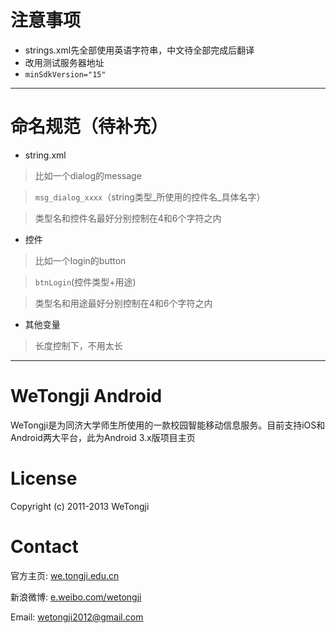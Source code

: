 # 注意事项

* strings.xml先全部使用英语字符串，中文待全部完成后翻译
* 改用测试服务器地址
* `minSdkVersion="15"`

------------------------------------

# 命名规范（待补充）

* string.xml

> 比如一个dialog的message

> `msg_dialog_xxxx`（string类型\_所使用的控件名\_具体名字）

> 类型名和控件名最好分别控制在4和6个字符之内

* 控件

> 比如一个login的button

> `btnLogin`(控件类型+用途)

> 类型名和用途最好分别控制在4和6个字符之内

* 其他变量

> 长度控制下，不用太长

------------------------------------

# WeTongji Android

WeTongji是为同济大学师生所使用的一款校园智能移动信息服务。目前支持iOS和Android两大平台，此为Android 3.x版项目主页

# License

Copyright (c) 2011-2013 WeTongji

# Contact

官方主页: [we.tongji.edu.cn](http://we.tongji.edu.cn)

新浪微博: [e.weibo.com/wetongji](http://e.weibo.com/wetongji)

Email: [wetongji2012@gmail.com](mailto:wetongji2012@gmail.com)

